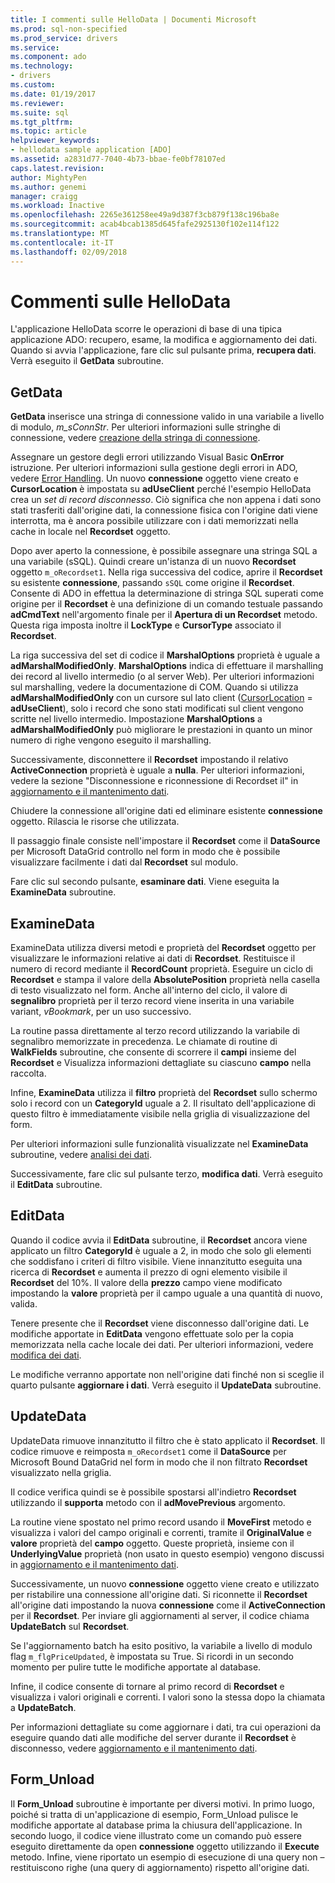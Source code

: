 ```yaml
---
title: I commenti sulle HelloData | Documenti Microsoft
ms.prod: sql-non-specified
ms.prod_service: drivers
ms.service: 
ms.component: ado
ms.technology:
- drivers
ms.custom: 
ms.date: 01/19/2017
ms.reviewer: 
ms.suite: sql
ms.tgt_pltfrm: 
ms.topic: article
helpviewer_keywords:
- hellodata sample application [ADO]
ms.assetid: a2831d77-7040-4b73-bbae-fe0bf78107ed
caps.latest.revision: 
author: MightyPen
ms.author: genemi
manager: craigg
ms.workload: Inactive
ms.openlocfilehash: 2265e361258ee49a9d387f3cb879f138c196ba8e
ms.sourcegitcommit: acab4bcab1385d645fafe2925130f102e114f122
ms.translationtype: MT
ms.contentlocale: it-IT
ms.lasthandoff: 02/09/2018
---
```

# <a name="comments-on-hellodata"></a>Commenti sulle HelloData
L'applicazione HelloData scorre le operazioni di base di una tipica applicazione ADO: recupero, esame, la modifica e aggiornamento dei dati. Quando si avvia l'applicazione, fare clic sul pulsante prima, **recupera dati**. Verrà eseguito il **GetData** subroutine.  
  
## <a name="getdata"></a>GetData  
 **GetData** inserisce una stringa di connessione valido in una variabile a livello di modulo, *m_sConnStr*. Per ulteriori informazioni sulle stringhe di connessione, vedere [creazione della stringa di connessione](../../../ado/guide/data/creating-a-connection-string.md).  
  
 Assegnare un gestore degli errori utilizzando Visual Basic **OnError** istruzione. Per ulteriori informazioni sulla gestione degli errori in ADO, vedere [Error Handling](../../../ado/guide/data/error-handling.md). Un nuovo **connessione** oggetto viene creato e **CursorLocation** è impostata su **adUseClient** perché l'esempio HelloData crea un  *set di record disconnesso*. Ciò significa che non appena i dati sono stati trasferiti dall'origine dati, la connessione fisica con l'origine dati viene interrotta, ma è ancora possibile utilizzare con i dati memorizzati nella cache in locale nel **Recordset** oggetto.  
  
 Dopo aver aperto la connessione, è possibile assegnare una stringa SQL a una variabile (sSQL). Quindi creare un'istanza di un nuovo **Recordset** oggetto `m_oRecordset1`. Nella riga successiva del codice, aprire il **Recordset** su esistente **connessione**, passando `sSQL` come origine il **Recordset**. Consente di ADO in effettua la determinazione di stringa SQL superati come origine per il **Recordset** è una definizione di un comando testuale passando **adCmdText** nell'argomento finale per il **Apertura di un Recordset** metodo. Questa riga imposta inoltre il **LockType** e **CursorType** associato il **Recordset**.  
  
 La riga successiva del set di codice il **MarshalOptions** proprietà è uguale a **adMarshalModifiedOnly**. **MarshalOptions** indica di effettuare il marshalling dei record al livello intermedio (o al server Web). Per ulteriori informazioni sul marshalling, vedere la documentazione di COM. Quando si utilizza **adMarshalModifiedOnly** con un cursore sul lato client ([CursorLocation](../../../ado/reference/ado-api/cursorlocation-property-ado.md) = **adUseClient**), solo i record che sono stati modificati sul client vengono scritte nel livello intermedio. Impostazione **MarshalOptions** a **adMarshalModifiedOnly** può migliorare le prestazioni in quanto un minor numero di righe vengono eseguito il marshalling.  
  
 Successivamente, disconnettere il **Recordset** impostando il relativo **ActiveConnection** proprietà è uguale a **nulla**. Per ulteriori informazioni, vedere la sezione "Disconnessione e riconnessione di Recordset il" in [aggiornamento e il mantenimento dati](../../../ado/guide/data/updating-and-persisting-data.md).  
  
 Chiudere la connessione all'origine dati ed eliminare esistente **connessione** oggetto. Rilascia le risorse che utilizzata.  
  
 Il passaggio finale consiste nell'impostare il **Recordset** come il **DataSource** per Microsoft DataGrid controllo nel form in modo che è possibile visualizzare facilmente i dati dal **Recordset** sul modulo.  
  
 Fare clic sul secondo pulsante, **esaminare dati**. Viene eseguita la **ExamineData** subroutine.  
  
## <a name="examinedata"></a>ExamineData  
 ExamineData utilizza diversi metodi e proprietà del **Recordset** oggetto per visualizzare le informazioni relative ai dati di **Recordset**. Restituisce il numero di record mediante il **RecordCount** proprietà. Eseguire un ciclo di **Recordset** e stampa il valore della **AbsolutePosition** proprietà nella casella di testo visualizzato nel form. Anche all'interno del ciclo, il valore di **segnalibro** proprietà per il terzo record viene inserita in una variabile variant, *vBookmark*, per un uso successivo.  
  
 La routine passa direttamente al terzo record utilizzando la variabile di segnalibro memorizzate in precedenza. Le chiamate di routine di **WalkFields** subroutine, che consente di scorrere il **campi** insieme del **Recordset** e Visualizza informazioni dettagliate su ciascuno **campo**  nella raccolta.  
  
 Infine, **ExamineData** utilizza il **filtro** proprietà del **Recordset** sullo schermo solo i record con un **CategoryId** uguale a 2. Il risultato dell'applicazione di questo filtro è immediatamente visibile nella griglia di visualizzazione del form.  
  
 Per ulteriori informazioni sulle funzionalità visualizzate nel **ExamineData** subroutine, vedere [analisi dei dati](../../../ado/guide/data/examining-data.md).  
  
 Successivamente, fare clic sul pulsante terzo, **modifica dati**. Verrà eseguito il **EditData** subroutine.  
  
## <a name="editdata"></a>EditData  
 Quando il codice avvia il **EditData** subroutine, il **Recordset** ancora viene applicato un filtro **CategoryId** è uguale a 2, in modo che solo gli elementi che soddisfano i criteri di filtro visibile. Viene innanzitutto eseguita una ricerca di **Recordset** e aumenta il prezzo di ogni elemento visibile il **Recordset** del 10%. Il valore della **prezzo** campo viene modificato impostando la **valore** proprietà per il campo uguale a una quantità di nuovo, valida.  
  
 Tenere presente che il **Recordset** viene disconnesso dall'origine dati. Le modifiche apportate in **EditData** vengono effettuate solo per la copia memorizzata nella cache locale dei dati. Per ulteriori informazioni, vedere [modifica dei dati](../../../ado/guide/data/editing-data.md).  
  
 Le modifiche verranno apportate non nell'origine dati finché non si sceglie il quarto pulsante **aggiornare i dati**. Verrà eseguito il **UpdateData** subroutine.  
  
## <a name="updatedata"></a>UpdateData  
 UpdateData rimuove innanzitutto il filtro che è stato applicato il **Recordset**. Il codice rimuove e reimposta `m_oRecordset1` come il **DataSource** per Microsoft Bound DataGrid nel form in modo che il non filtrato **Recordset** visualizzato nella griglia.  
  
 Il codice verifica quindi se è possibile spostarsi all'indietro **Recordset** utilizzando il **supporta** metodo con il **adMovePrevious** argomento.  
  
 La routine viene spostato nel primo record usando il **MoveFirst** metodo e visualizza i valori del campo originali e correnti, tramite il **OriginalValue** e **valore** proprietà del **campo** oggetto. Queste proprietà, insieme con il **UnderlyingValue** proprietà (non usato in questo esempio) vengono discussi in [aggiornamento e il mantenimento dati](../../../ado/guide/data/updating-and-persisting-data.md).  
  
 Successivamente, un nuovo **connessione** oggetto viene creato e utilizzato per ristabilire una connessione all'origine dati. Si riconnette il **Recordset** all'origine dati impostando la nuova **connessione** come il **ActiveConnection** per il **Recordset**. Per inviare gli aggiornamenti al server, il codice chiama **UpdateBatch** sul **Recordset**.  
  
 Se l'aggiornamento batch ha esito positivo, la variabile a livello di modulo flag `m_flgPriceUpdated`, è impostata su True. Si ricordi in un secondo momento per pulire tutte le modifiche apportate al database.  
  
 Infine, il codice consente di tornare al primo record di **Recordset** e visualizza i valori originali e correnti. I valori sono la stessa dopo la chiamata a **UpdateBatch**.  
  
 Per informazioni dettagliate su come aggiornare i dati, tra cui operazioni da eseguire quando dati alle modifiche del server durante il **Recordset** è disconnesso, vedere [aggiornamento e il mantenimento dati](../../../ado/guide/data/updating-and-persisting-data.md).  
  
## <a name="formunload"></a>Form_Unload  
 Il **Form_Unload** subroutine è importante per diversi motivi. In primo luogo, poiché si tratta di un'applicazione di esempio, Form_Unload pulisce le modifiche apportate al database prima la chiusura dell'applicazione. In secondo luogo, il codice viene illustrato come un comando può essere eseguito direttamente da open **connessione** oggetto utilizzando il **Execute** metodo. Infine, viene riportato un esempio di esecuzione di una query non – restituiscono righe (una query di aggiornamento) rispetto all'origine dati.
